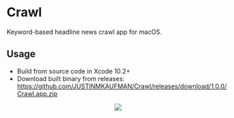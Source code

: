# Crawl

Keyword-based headline news crawl app for macOS.

## Usage
- Build from source code in Xcode 10.2+ 
- Download built binary from releases:
https://github.com/JUSTINMKAUFMAN/Crawl/releases/download/1.0.0/Crawl.app.zip

<p align="center">
    <img src="/Crawl.gif" />
</p>

